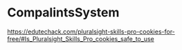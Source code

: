 # CompalintsSystem
 https://edutechack.com/pluralsight-skills-pro-cookies-for-free/#Is_Pluralsight_Skills_Pro_cookies_safe_to_use
